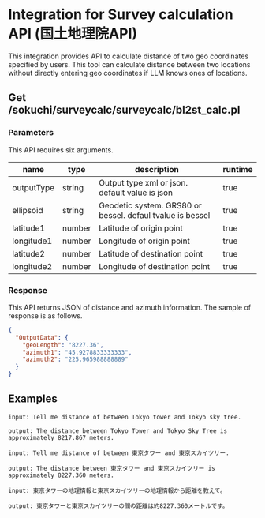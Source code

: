 # Integration for Survey calculation API (国土地理院API)
This integration provides API to calculate distance of two geo coordinates specified by users.
This tool can calculate distance between two locations without directly entering geo coordinates if LLM knows ones of locations.

## Get /sokuchi/surveycalc/surveycalc/bl2st_calc.pl
### Parameters
This API requires six arguments.

| name | type | description | runtime |
| --- | --- | --- | --- |
| outputType | string | Output type xml or json. default value is json | true |
| ellipsoid | string | Geodetic system. GRS80 or bessel. defaul tvalue is bessel | true |
| latitude1 | number | Latitude of origin point | true |
| longitude1 | number | Longitude of origin point | true |
| latitude2 | number | Latitude of destination point | true |
| longitude2 | number | Longitude of destination point | true |

### Response
This API returns JSON of distance and azimuth information.
The sample of response is as follows.
```JSON
{
  "OutputData": {
    "geoLength": "8227.36",
    "azimuth1": "45.9278833333333",
    "azimuth2": "225.965988888889"
  }
}
```

## Examples

```
input: Tell me distance of between Tokyo tower and Tokyo sky tree.

output: The distance between Tokyo Tower and Tokyo Sky Tree is approximately 8217.867 meters.

input: Tell me distance of between 東京タワー and 東京スカイツリー.

output: The distance between 東京タワー and 東京スカイツリー is approximately 8227.360 meters.

input: 東京タワーの地理情報と東京スカイツリーの地理情報から距離を教えて。

output: 東京タワーと東京スカイツリーの間の距離は約8227.360メートルです。
```
